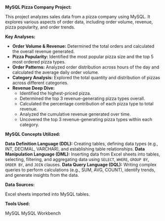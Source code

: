 **MySQL Pizza Company Project:**

This project analyzes sales data from a pizza company using MySQL. It explores various aspects of order data, including order volume, revenue, pizza popularity, and order trends.

**Key Analyses:**

* **Order Volume & Revenue:** Determined the total orders and calculated the overall revenue generated.
* **Pizza Popularity:** Identified the most popular pizza size and the top 5 most ordered pizza types.
* **Order Patterns:** Analyzed order distribution across hours of the day and calculated the average daily order volume.
* **Category Analysis:** Explored the total quantity and distribution of pizzas across different categories.
* **Revenue Deep Dive:** 
    * Identified the highest-priced pizza.
    * Determined the top 3 revenue-generating pizza types overall.
    * Calculated the percentage contribution of each pizza type to total revenue.
    * Analyzed the cumulative revenue generated over time.
    * Uncovered the top 3 revenue-generating pizza types within each category.

**MySQL Concepts Utilized:**

**Data Definition Language (DDL):** Creating tables, defining data types (e.g., INT, DECIMAL, VARCHAR), and establishing table relationships.
**Data Manipulation Language (DML):** Inserting data from Excel sheets into tables, selecting, filtering, and aggregating data using `SELECT`, `WHERE`, `GROUP BY`, `ORDER BY`, and `JOIN` clauses.
**Data Query Language (DQL):** Writing complex queries to perform calculations (e.g., SUM, AVG, COUNT), identify trends, and generate insights from the data.

**Data Sources:**

Excel sheets imported into MySQL tables.

**Tools Used:**

MySQL
MySQL Workbench
